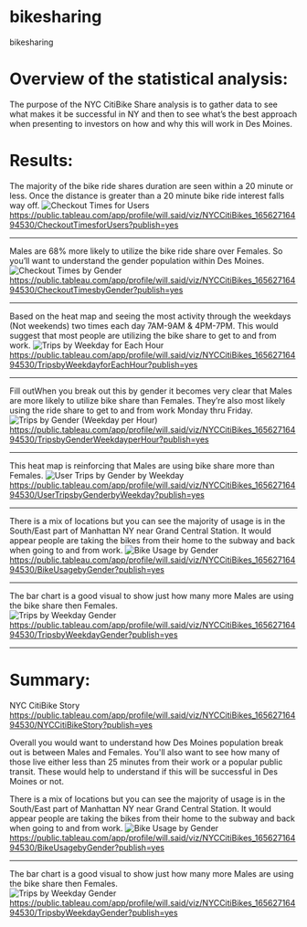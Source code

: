 # bikesharing
bikesharing

# Overview of the statistical analysis:

The purpose of the NYC CitiBike Share analysis is to gather data to see what makes it be successful in NY and then to see what’s the best approach when presenting to investors on how and why this will work in Des Moines.

# Results:

The majority of the bike ride shares duration are seen within a 20 minute or less. Once the distance is greater than a 20 minute bike ride interest falls way off.
![Checkout Times for Users](https://user-images.githubusercontent.com/101777677/175834679-3440c729-77a6-4744-8d31-61a5f824f9a6.JPG)
https://public.tableau.com/app/profile/will.said/viz/NYCCitiBikes_16562716494530/CheckoutTimesforUsers?publish=yes

_______________________________________________________________________________________________________________________________________________________________________

Males are 68% more likely to utilize the bike ride share over Females. So you’ll want to understand the gender population within Des Moines.
![Checkout Times by Gender](https://user-images.githubusercontent.com/101777677/175834760-dfcb8a26-c7d7-45b7-911a-fe39dc076186.JPG)
https://public.tableau.com/app/profile/will.said/viz/NYCCitiBikes_16562716494530/CheckoutTimesbyGender?publish=yes

_______________________________________________________________________________________________________________________________________________________________________

Based on the heat map and seeing the most activity through the weekdays (Not weekends) two times each day 7AM-9AM & 4PM-7PM. This would suggest that most people are utilizing the bike share to get to and from work.
![Trips by Weekday for Each Hour](https://user-images.githubusercontent.com/101777677/175835018-7457a4fd-9115-46cf-af60-218db20b1040.JPG)
https://public.tableau.com/app/profile/will.said/viz/NYCCitiBikes_16562716494530/TripsbyWeekdayforEachHour?publish=yes

_______________________________________________________________________________________________________________________________________________________________________

Fill outWhen you break out this by gender it becomes very clear that Males are more likely to utilize bike share than Females. They’re also most likely using the ride share to get to and from work Monday thru Friday.
![Trips by Gender (Weekday per Hour)](https://user-images.githubusercontent.com/101777677/175835026-fc55220d-edaf-40fb-9cc4-8ba4b79d58d0.JPG)
https://public.tableau.com/app/profile/will.said/viz/NYCCitiBikes_16562716494530/TripsbyGenderWeekdayperHour?publish=yes

_______________________________________________________________________________________________________________________________________________________________________

This heat map is reinforcing that Males are using bike share more than Females.
![User Trips by Gender by Weekday](https://user-images.githubusercontent.com/101777677/175835060-34833102-42fb-4613-aebf-ad1f9fe1afe5.JPG)
https://public.tableau.com/app/profile/will.said/viz/NYCCitiBikes_16562716494530/UserTripsbyGenderbyWeekday?publish=yes

_______________________________________________________________________________________________________________________________________________________________________

There is a mix of locations but you can see the majority of usage is in the South/East part of Manhattan NY near Grand Central Station. It would appear people are taking the bikes from their home to the subway and back when going to and from work. 
![Bike Usage by Gender](https://user-images.githubusercontent.com/101777677/175835095-581d7e46-195b-44f5-842c-12f27fdd8b3c.JPG)
https://public.tableau.com/app/profile/will.said/viz/NYCCitiBikes_16562716494530/BikeUsagebyGender?publish=yes

_______________________________________________________________________________________________________________________________________________________________________

The bar chart is a good visual to show just how many more Males are using the bike share then Females.  
![Trips by Weekday   Gender](https://user-images.githubusercontent.com/101777677/175835113-c92109bd-dae4-4063-a947-4d00febb9ae5.JPG)
https://public.tableau.com/app/profile/will.said/viz/NYCCitiBikes_16562716494530/TripsbyWeekdayGender?publish=yes

_______________________________________________________________________________________________________________________________________________________________________

# Summary:
NYC CitiBike Story 
https://public.tableau.com/app/profile/will.said/viz/NYCCitiBikes_16562716494530/NYCCitiBikeStory?publish=yes

Overall you would want to understand how Des Moines population break out is between Males and Females. You'll also want to see how many of those live either less than 25 minutes from their work or a popular public transit. These would help to understand if this will be successful in Des Moines or not.

There is a mix of locations but you can see the majority of usage is in the South/East part of Manhattan NY near Grand Central Station. It would appear people are taking the bikes from their home to the subway and back when going to and from work. 
![Bike Usage by Gender](https://user-images.githubusercontent.com/101777677/175835095-581d7e46-195b-44f5-842c-12f27fdd8b3c.JPG)
https://public.tableau.com/app/profile/will.said/viz/NYCCitiBikes_16562716494530/BikeUsagebyGender?publish=yes

_______________________________________________________________________________________________________________________________________________________________________

The bar chart is a good visual to show just how many more Males are using the bike share then Females.  
![Trips by Weekday   Gender](https://user-images.githubusercontent.com/101777677/175835113-c92109bd-dae4-4063-a947-4d00febb9ae5.JPG)
https://public.tableau.com/app/profile/will.said/viz/NYCCitiBikes_16562716494530/TripsbyWeekdayGender?publish=yes
